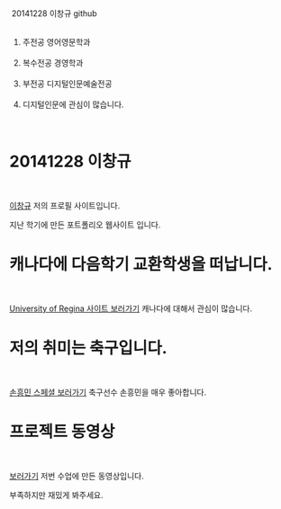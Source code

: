 <html>
<head>
  20141228 이창규 github
  <meta charset="utf-8">
</head>
<body>
  <ol>
    <li>주전공 영어영문학과</li>
    <li>복수전공 경영학과</li>
    <li>부전공 디지털인문예술전공</li>
    <li> 디지털인문에 관심이 많습니다.</li>
  </ol>
  <h1>20141228 이창규</h1>
  <p><a href="https://lcg1225.wixsite.com/yoonje" target="_blank" title="html5 specification">이창규</a> 저의 프로필 사이트입니다.  
  </p>지난 학기에 만든 포트폴리오 웹사이트 입니다.

  <h1>캐나다에 다음학기 교환학생을 떠납니다.</h1>
  <p><a href="https://www.uregina.ca/" target="_blank" title="html5 specification">University of Regina 사이트 보러가기</a> 캐나다에 대해서
관심이 많습니다. </p>

<h1>저의 취미는 축구입니다.</h1>
 <p><a href="https://www.youtube.com/watch?v=BhIz6N97QyI" target="_blank" title="html5 specification">손흥민 스페셜 보러가기</a> 축구선수 손흥민을 매우 좋아합니다. </p>

  <h1>프로젝트 동영상 </h1>
  <p><a href="https://www.youtube.com/watch?v=2cLDfevwuEE&t=181s" target="_blank" title="html5 specification">보러가기</a> 저번 수업에 만든 동영상입니다.
  </p>부족하지만 재밌게 봐주세요.
